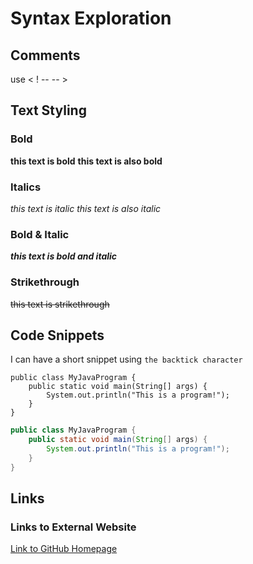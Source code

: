 # Syntax Exploration

## Comments
use < ! -- -- >
<!-- this is a single line comment -->

<!--
this is a multi-line comment
0.0 
-.-
0o0
-_- 
-->

## Text Styling

### Bold
**this text is bold**
__this text is also bold__

### Italics
*this text is italic*
_this text is also italic_

### Bold & Italic
***this text is bold and italic***

### Strikethrough
~~this text is strikethrough~~

## Code Snippets

I can have a short snippet using `the backtick character`

```
public class MyJavaProgram {
    public static void main(String[] args) {
        System.out.println("This is a program!");
    }
}
```

```java
public class MyJavaProgram {
    public static void main(String[] args) {
        System.out.println("This is a program!");
    }
}
```

## Links

### Links to External Website

[Link to GitHub Homepage](https://github.com/khpark9/CRCP_3320)